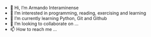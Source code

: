 - 👋 Hi, I’m Armando Interaminense
- 👀 I’m interested in programming, reading, exercising and learning
- 🌱 I’m currently learning Python, Git and Github
- 💞️ I’m looking to collaborate on ...
- 📫 How to reach me ...

<!---
ainteraminense/ainteraminense is a ✨ special ✨ repository because its `README.md` (this file) appears on your GitHub profile.
You can click the Preview link to take a look at your changes.
--->
